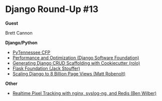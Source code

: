 # Django Round-Up #13

**Guest**

Brett Cannon

**Django/Python**
* [PyTennessee CFP](http://www.pytennessee.org/)
* [Performance and Optimization (Django Software Foundation)](https://docs.djangoproject.com/en/dev/topics/performance/)
* [Generating Django CRUD Scaffolding with Cookiecutter (rolo)](http://wildfish.com/blog/2013/09/25/generating-django-crud-scaffolding-cookiecutter/)
* [Flask Foundation (Jack Stouffer)](https://github.com/JackStouffer/Flask-Foundation)
* [Scaling Django to 8 Billion Page Views (Matt Robenolt)](http://blog.disqus.com/post/62187806135/scaling-django-to-8-billion-page-views)

**Other**
* [Realtime Pixel Tracking with nginx, syslog-ng, and Redis (Ben Wilber)](http://benwilber.net/realtime-pixel-tracking-nginx-syslog-ng-redis)

